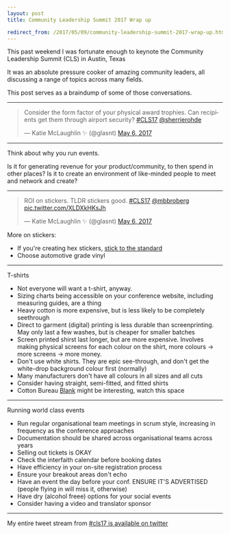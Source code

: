 ```yaml
---
layout: post
title: Community Leadership Summit 2017 Wrap up

redirect_from: /2017/05/09/community-leadership-summit-2017-wrap-up.html
---
```



This past weekend I was fortunate enough to keynote the Community Leadership Summit (CLS) in Austin, Texas

It was an absolute pressure cooker of amazing community leaders, all discussing a range of topics across many fields. 


This post serves as a braindump of some of those conversations. 


---


<blockquote class="twitter-tweet" data-lang="en"><p lang="en" dir="ltr">Consider the form factor of your physical award trophies. Can recipients get them through airport security? <a href="https://twitter.com/hashtag/CLS17?src=hash">#CLS17</a> <a href="https://twitter.com/sherrierohde">@sherrierohde</a></p>&mdash; Katie McLaughlin ✨ (@glasnt) <a href="https://twitter.com/glasnt/status/860872807449862145">May 6, 2017</a></blockquote>
<script async src="//platform.twitter.com/widgets.js" charset="utf-8"></script>


---


Think about why you run events. 

Is it for generating revenue for your product/community, to then spend in other places? Is it to create an environment of like-minded people to meet and network and create? 


---


<blockquote class="twitter-tweet" data-lang="en"><p lang="en" dir="ltr">ROI on stickers. TLDR stickers good. <a href="https://twitter.com/hashtag/CLS17?src=hash">#CLS17</a> <a href="https://twitter.com/mbbroberg">@mbbroberg</a> <a href="https://t.co/XLDXkHKsJh">pic.twitter.com/XLDXkHKsJh</a></p>&mdash; Katie McLaughlin ✨ (@glasnt) <a href="https://twitter.com/glasnt/status/860879347556679680">May 6, 2017</a></blockquote>
<script async src="//platform.twitter.com/widgets.js" charset="utf-8"></script>

More on stickers:

 * If you're creating hex stickers, [stick to the standard](http://hexb.in/sticker.html)
 * Choose automotive grade vinyl


---


T-shirts

 * Not everyone will want a t-shirt, anyway. 
 * Sizing charts being accessible on your conference website, including measuring guides, are a thing
 * Heavy cotton is more expensive, but is less likely to be completely seethrough
 * Direct to garment (digital) printing is less durable than screenprinting. May only last a few washes, but is cheaper for smaller batches
 * Screen printed shirst last longer, but are more expensive. Involves making physical screens for each colour on the shirt, more colours -> more screens -> more money. 
 * Don't use white shirts. They are epic see-through, and don't get the white-drop background colour first (normally)
 * Many manufacturers don't have all colours in all sizes and all cuts
 * Consider having straight, semi-fitted, and fitted shirts
 * Cotton Bureau [Blank](https://blank.cottonbureau.com/) might be interesting, watch this space



---


Running world class events

 * Run regular organisational team meetings in scrum style, increasing in frequency as the conference approaches
 * Documentation should be shared across organisational teams across years
 * Selling out tickets is OKAY
 * Check the interfaith calendar before booking dates
 * Have efficiency in your on-site registration process
 * Ensure your breakout areas don't echo
 * Have an event the day before your conf. ENSURE IT'S ADVERTISED (people flying in will miss it, otherwise)
 * Have dry (alcohol freee) options for your social events
 * Consider having a video and translator sponsor
 



---


My entire tweet stream from [#cls17 is available on twitter](https://twitter.com/search?f=tweets&vertical=default&q=from%3Aglasnt%20%23cls17&src=typd)
